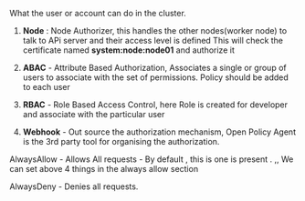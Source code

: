 What the user or account can do in the cluster.

1. **Node** : Node Authorizer, this handles the other nodes(worker node) to talk to APi server and their access level is defined
This will check the certificate named **system:node:node01** and authorize it 

2. **ABAC** - Attribute Based Authorization, Associates a single or group of users to associate with the set of permissions. Policy should be added to each user

3. **RBAC** - Role Based Access Control, here Role is created for developer and associate with the particular user

4. **Webhook** - Out source the authorization mechanism, Open Policy Agent is the 3rd party tool for organising the authorization.

AlwaysAllow - Allows All requests - By default , this is one is present . ,, We can set above 4 things in the always allow section

AlwaysDeny - Denies all requests.
